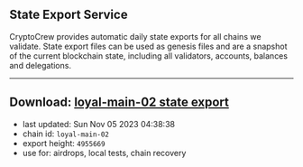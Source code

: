 ## State Export Service
CryptoCrew provides automatic daily state exports for all chains we validate. State export files can be used as genesis files and are a snapshot of the current blockchain state, including all validators, accounts, balances and delegations.

---
**Download: [loyal-main-02 state export](https://dl.ccvalidators.com/SERVICE/loyal/loyal-main-02_export_4955669.json)**
---

- last updated: Sun Nov 05 2023 04:38:38
- chain id: `loyal-main-02`
- export height: `4955669`
- use for: airdrops, local tests, chain recovery
